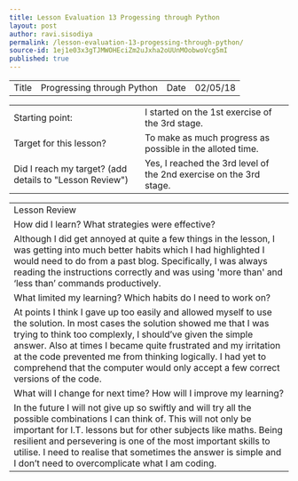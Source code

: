 ```yaml
---
title: Lesson Evaluation 13 Progessing through Python
layout: post
author: ravi.sisodiya
permalink: /lesson-evaluation-13-progessing-through-python/
source-id: 1ej1e03x3gTJMWOHEciZm2uJxha2oUUnMOobwoVcg5mI
published: true
---
```

<table>
  <tr>
    <td>Title</td>
    <td>Progressing through Python</td>
    <td>Date</td>
    <td>02/05/18</td>
  </tr>
</table>


<table>
  <tr>
    <td>Starting point:</td>
    <td>I started on the 1st exercise of the 3rd stage.</td>
  </tr>
  <tr>
    <td>Target for this lesson?</td>
    <td>To make as much progress as possible in the alloted time. </td>
  </tr>
  <tr>
    <td>Did I reach my target? 
(add details to "Lesson Review")</td>
    <td>Yes, I reached the 3rd level of the 2nd exercise on the 3rd stage.</td>
  </tr>
</table>


<table>
  <tr>
    <td>Lesson Review</td>
  </tr>
  <tr>
    <td>How did I learn? What strategies were effective? </td>
  </tr>
  <tr>
    <td>Although I did get annoyed at quite a few things in the lesson, I was getting into much better habits which I had highlighted I would need to do from a past blog. Specifically, I was always reading the instructions correctly and was using 'more than' and ‘less than’ commands productively.  </td>
  </tr>
  <tr>
    <td>What limited my learning? Which habits do I need to work on? </td>
  </tr>
  <tr>
    <td>At points I think I gave up too easily and allowed myself to use the solution. In most cases the solution showed me that I was trying to think too complexly, I should’ve given the simple answer. Also at times I became quite frustrated and my irritation at the code prevented me from thinking logically. I had yet to comprehend that the computer would only accept a few correct versions of the code.</td>
  </tr>
  <tr>
    <td>What will I change for next time? How will I improve my learning?</td>
  </tr>
  <tr>
    <td>In the future I will not give up so swiftly and will try all the possible combinations I can think of. This will not only be important for I.T. lessons but for other subjects like maths. Being resilient and persevering is one of the most important skills to utilise. I need to realise that sometimes the answer is simple and I don’t need to overcomplicate what I am coding. </td>
  </tr>
</table>


